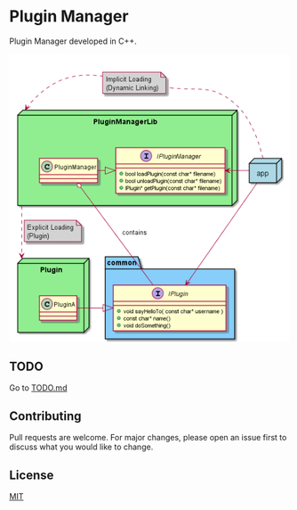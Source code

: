# Plugin Manager

Plugin Manager developed in C++.

![](docs/class_diagram.png)

## TODO
Go to [TODO.md](TODO.md)

## Contributing

Pull requests are welcome. For major changes, please open an issue first to discuss what you would like to change.

## License

[MIT](https://choosealicense.com/licenses/mit/)
